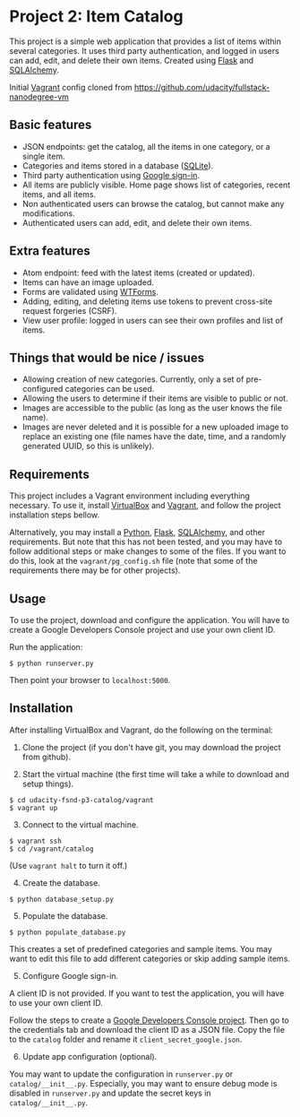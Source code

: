 Project 2: Item Catalog
=======================

This project is a simple web application that provides a list of items within several categories.
It uses third party authentication, and logged in users can add, edit, and delete their own items.
Created using [Flask](http://flask.pocoo.org/) and [SQLAlchemy](http://www.sqlalchemy.org/).

Initial [Vagrant](https://www.vagrantup.com/) config cloned from https://github.com/udacity/fullstack-nanodegree-vm


Basic features
--------------

- JSON endpoints: get the catalog, all the items in one category, or a single item.
- Categories and items stored in a database ([SQLite](https://www.sqlite.org/)).
- Third party authentication using [Google sign-in](https://developers.google.com/identity/sign-in/web/).
- All items are publicly visible. Home page shows list of categories, recent items, and all items.
- Non authenticated users can browse the catalog, but cannot make any modifications.
- Authenticated users can add, edit, and delete their own items.


Extra features
--------------

- Atom endpoint: feed with the latest items (created or updated).
- Items can have an image uploaded.
- Forms are validated using [WTForms](http://wtforms.readthedocs.org/en/latest/).
- Adding, editing, and deleting items use tokens to prevent cross-site request forgeries (CSRF).
- View user profile: logged in users can see their own profiles and list of items.


Things that would be nice / issues
----------------------------------

- Allowing creation of new categories. Currently, only a set of pre-configured categories can be used.
- Allowing the users to determine if their items are visible to public or not.
- Images are accessible to the public (as long as the user knows the file name).
- Images are never deleted and it is possible for a new uploaded image to replace an existing one (file names have the date, time, and a randomly generated UUID, so this is unlikely).


Requirements
------------

This project includes a Vagrant environment including everything necessary. To use it, install [VirtualBox](https://www.virtualbox.org/wiki/Downloads) and [Vagrant](https://www.vagrantup.com/downloads), and follow the project installation steps bellow.

Alternatively, you may install a [Python](http://www.python.org/), [Flask](http://flask.pocoo.org/), [SQLAlchemy](http://www.sqlalchemy.org/), and other requirements. But note that this has not been tested, and you may have to follow additional steps or make changes to some of the files. If you want to do this, look at the ```vagrant/pg_config.sh``` file (note that some of the requirements there may be for other projects).


Usage
-----

To use the project, download and configure the application. You will have to create a Google Developers Console project and use your own client ID.

Run the application:
```
$ python runserver.py
```

Then point your browser to ```localhost:5000```.


Installation
------------

After installing VirtualBox and Vagrant, do the following on the terminal:

1) Clone the project (if you don't have git, you may download the project from github).

2) Start the virtual machine (the first time will take a while to download and setup things).
```
$ cd udacity-fsnd-p3-catalog/vagrant
$ vagrant up
```

3) Connect to the virtual machine.
```
$ vagrant ssh
$ cd /vagrant/catalog
```
(Use ```vagrant halt``` to turn it off.)

4) Create the database.
```
$ python database_setup.py
```

5) Populate the database.
```
$ python populate_database.py
```

This creates a set of predefined categories and sample items. You may want to edit this file to add different categories or skip adding sample items.

5) Configure Google sign-in.

A client ID is not provided. If you want to test the application, you will have to use your own client ID.

Follow the steps to create a [Google Developers Console project](https://developers.google.com/identity/sign-in/web/devconsole-project). Then go to the credentials tab and download the client ID as a JSON file. Copy the file to the ```catalog``` folder and rename it ```client_secret_google.json```.

6) Update app configuration (optional).

You may want to update the configuration in ```runserver.py``` or ```catalog/__init__.py```. Especially, you may want to ensure debug mode is disabled in ```runserver.py``` and update the secret keys in ```catalog/__init__.py```.
